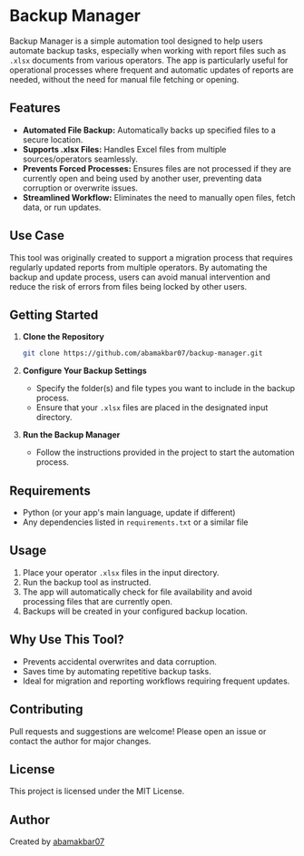 # Backup Manager

Backup Manager is a simple automation tool designed to help users automate backup tasks, especially when working with report files such as `.xlsx` documents from various operators. The app is particularly useful for operational processes where frequent and automatic updates of reports are needed, without the need for manual file fetching or opening.

## Features

- **Automated File Backup:** Automatically backs up specified files to a secure location.
- **Supports .xlsx Files:** Handles Excel files from multiple sources/operators seamlessly.
- **Prevents Forced Processes:** Ensures files are not processed if they are currently open and being used by another user, preventing data corruption or overwrite issues.
- **Streamlined Workflow:** Eliminates the need to manually open files, fetch data, or run updates.

## Use Case

This tool was originally created to support a migration process that requires regularly updated reports from multiple operators. By automating the backup and update process, users can avoid manual intervention and reduce the risk of errors from files being locked by other users.

## Getting Started

1. **Clone the Repository**
   ```bash
   git clone https://github.com/abamakbar07/backup-manager.git
   ```

2. **Configure Your Backup Settings**
   - Specify the folder(s) and file types you want to include in the backup process.
   - Ensure that your `.xlsx` files are placed in the designated input directory.

3. **Run the Backup Manager**
   - Follow the instructions provided in the project to start the automation process.

## Requirements

- Python (or your app's main language, update if different)
- Any dependencies listed in `requirements.txt` or a similar file

## Usage

1. Place your operator `.xlsx` files in the input directory.
2. Run the backup tool as instructed.
3. The app will automatically check for file availability and avoid processing files that are currently open.
4. Backups will be created in your configured backup location.

## Why Use This Tool?

- Prevents accidental overwrites and data corruption.
- Saves time by automating repetitive backup tasks.
- Ideal for migration and reporting workflows requiring frequent updates.

## Contributing

Pull requests and suggestions are welcome! Please open an issue or contact the author for major changes.

## License

This project is licensed under the MIT License.

## Author

Created by [abamakbar07](https://github.com/abamakbar07)
